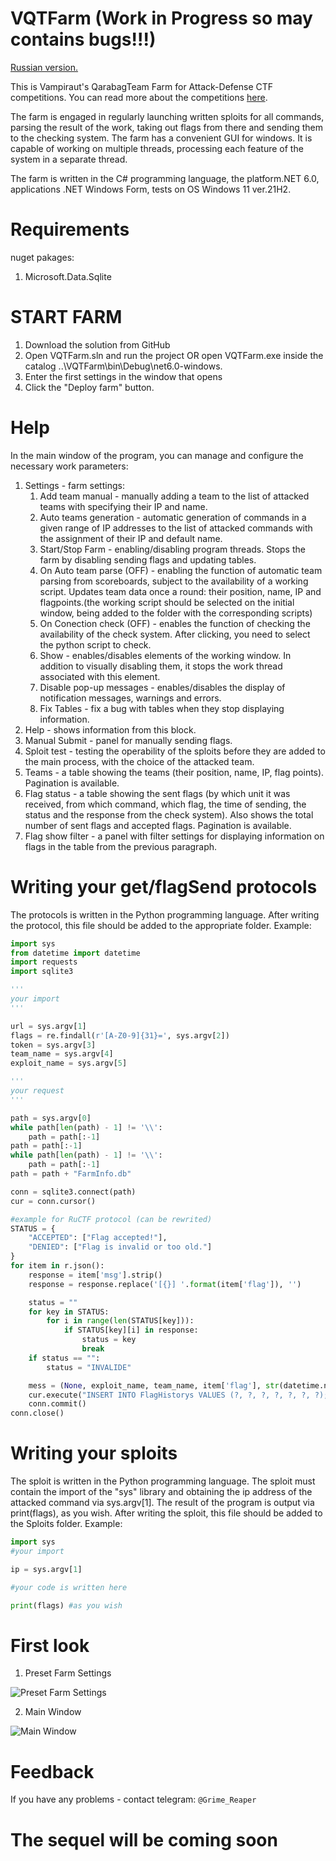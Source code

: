 # VQTFarm (Work in Progress so may contains bugs!!!)
[Russian version.](https://github.com/Vampiraut/VQTFarm/blob/VQTFarmWebAPI/READMERus.md)

This is Vampiraut's QarabagTeam Farm for Attack-Defense CTF competitions. You can read more about the competitions [here](https://ctftime.org/ctf-wtf).

The farm is engaged in regularly launching written sploits for all commands, parsing the result of the work, taking out flags from there and sending them to the checking system. The farm has a convenient GUI for windows. It is capable of working on multiple threads, processing each feature of the system in a separate thread.

The farm is written in the C# programming language, the platform.NET 6.0, applications .NET Windows Form, tests on OS Windows 11 ver.21H2.

# Requirements
nuget pakages:
1. Microsoft.Data.Sqlite

# START FARM
1. Download the solution from GitHub
2. Open VQTFarm.sln and run the project OR open VQTFarm.exe inside the catalog ..\VQTFarm\bin\Debug\net6.0-windows.
3. Enter the first settings in the window that opens
4. Click the "Deploy farm" button.

# Help
In the main window of the program, you can manage and configure the necessary work parameters:
1. Settings - farm settings:
   1. Add team manual - manually adding a team to the list of attacked teams with specifying their IP and name.
   2. Auto teams generation - automatic generation of commands in a given range of IP addresses to the list of attacked commands with the assignment of their IP and default name.
   3. Start/Stop Farm - enabling/disabling program threads. Stops the farm by disabling sending flags and updating tables.
   4. On Auto team parse (OFF) - enabling the function of automatic team parsing from scoreboards, subject to the availability of a working script. Updates team data once a round: their position, name, IP and flagpoints.(the working script should be selected on the initial window, being added to the folder with the corresponding scripts)
   5. On Conection check (OFF) - enables the function of checking the availability of the check system. After clicking, you need to select the python script to check.
   6. Show - enables/disables elements of the working window. In addition to visually disabling them, it stops the work thread associated with this element.
   7. Disable pop-up messages - enables/disables the display of notification messages, warnings and errors.
   8. Fix Tables - fix a bug with tables when they stop displaying information.
3. Help - shows information from this block.
4. Manual Submit - panel for manually sending flags.
5. Sploit test - testing the operability of the sploits before they are added to the main process, with the choice of the attacked team.
6. Teams - a table showing the teams (their position, name, IP, flag points). Pagination is available.
7. Flag status - a table showing the sent flags (by which unit it was received, from which command, which flag, the time of sending, the status and the response from the check system). Also shows the total number of sent flags and accepted flags. Pagination is available.
8. Flag show filter - a panel with filter settings for displaying information on flags in the table from the previous paragraph.
   
# Writing your get/flagSend protocols
The protocols is written in the Python programming language. After writing the protocol, this file should be added to the appropriate folder.
Example:
```Python
import sys
from datetime import datetime
import requests
import sqlite3

'''
your import
'''

url = sys.argv[1]
flags = re.findall(r'[A-Z0-9]{31}=', sys.argv[2])
token = sys.argv[3]
team_name = sys.argv[4]
exploit_name = sys.argv[5]

'''
your request
'''

path = sys.argv[0]
while path[len(path) - 1] != '\\':
    path = path[:-1]
path = path[:-1]
while path[len(path) - 1] != '\\':
    path = path[:-1]
path = path + "FarmInfo.db"

conn = sqlite3.connect(path)
cur = conn.cursor()

#example for RuCTF protocol (can be rewrited)
STATUS = {
    "ACCEPTED": ["Flag accepted!"],
    "DENIED": ["Flag is invalid or too old."]
}
for item in r.json():
    response = item['msg'].strip()
    response = response.replace('[{}] '.format(item['flag']), '')

    status = ""
    for key in STATUS:
        for i in range(len(STATUS[key])):
            if STATUS[key][i] in response:
                status = key
                break
    if status == "":
        status = "INVALIDE"

    mess = (None, exploit_name, team_name, item['flag'], str(datetime.now()), status, response)
    cur.execute("INSERT INTO FlagHistorys VALUES (?, ?, ?, ?, ?, ?, ?);", mess)
    conn.commit()
conn.close()
```

# Writing your sploits
The sploit is written in the Python programming language. The sploit must contain the import of the "sys" library and obtaining the ip address of the attacked command via sys.argv[1]. The result of the program is output via print(flags), as you wish. After writing the sploit, this file should be added to the Sploits folder.
Example:
```Python
import sys
#your import

ip = sys.argv[1]

#your code is written here

print(flags) #as you wish
```

# First look
1. Preset Farm Settings

![Preset Farm Settings](https://github.com/Vampiraut/VQTFarm/assets/99714655/2b47c59f-b87a-4122-a02e-8e142723f7ce)


2. Main Window

![Main Window](https://github.com/Vampiraut/VQTFarm/assets/99714655/5fdce812-7815-4332-91d8-c516bfb84b88)


# Feedback
If you have any problems - contact telegram: `@Grime_Reaper`

# The sequel will be coming soon
